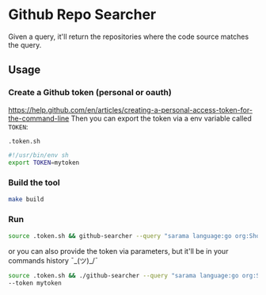 # Github Repo Searcher

Given a query, it'll return the repositories where the code source matches the
query.

## Usage

### Create a Github token (personal or oauth)

https://help.github.com/en/articles/creating-a-personal-access-token-for-the-command-line
Then you can export the token via a env variable called `TOKEN`:

`.token.sh`
``` sh
#!/usr/bin/env sh
export TOKEN=mytoken
```

### Build the tool
``` sh
make build
```

### Run

``` sh
source .token.sh && github-searcher --query "sarama language:go org:Shopify"
```

or you can also provide the token via parameters, but it'll be in your commands
history ¯\_(ツ)_/¯

``` sh
source .token.sh && ./github-searcher --query "sarama language:go org:Shopify"
--token mytoken
```
